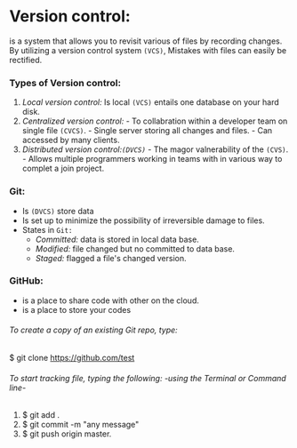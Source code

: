 # Version control:
is a system that allows you to revisit various of files by recording changes.
By utilizing a version control system `(VCS)`, Mistakes with files can easily be rectified.
### Types of Version control:
   1. *Local version control:*
     Is local `(VCS)` entails one database on your hard disk.
   1. *Centralized version control:*
     - To collabration within a developer team on single file  `(CVCS)`.
     - Single server storing all changes and files.
     - Can accessed by many clients.
   1. *Distributed version control:`(DVCS)`*
     - The magor valnerability of the `(CVS)`.
     - Allows multiple programmers working in teams with in various way to complet a join project.
### Git:
- Is `(DVCS)` store data
- Is set up to minimize the possibility of irreversible damage to files.
- States in `Git:`
  - *Committed:* data is stored in local data base.
  - *Modified:* file changed but no committed to data base.
  - *Staged:* flagged a file's changed version.
### GitHub:
- is a place to share code with other on the cloud.
- is a place to store your codes
###### To create a copy of an existing Git repo, type:
$ git clone https://github.com/test
###### To start tracking file, typing the following: -using the Terminal or Command line-
1. $ git add .
2. $ git commit -m "any message"
3. $ git push origin master.

